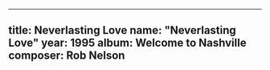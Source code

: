 
---
title: Neverlasting Love
name: "Neverlasting Love"
year:  1995
album: Welcome to Nashville
composer: Rob Nelson
---

